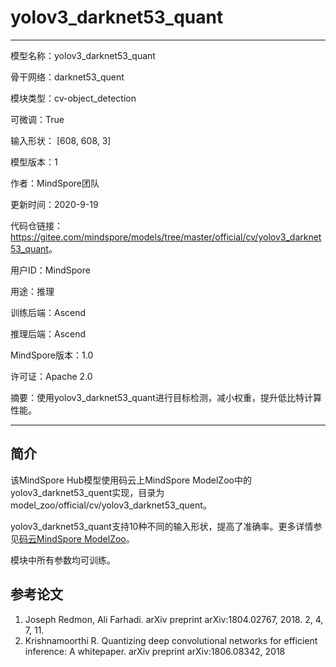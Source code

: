 # yolov3_darknet53_quant

---

模型名称：yolov3_darknet53_quant

骨干网络：darknet53_quent

模块类型：cv-object_detection

可微调：True

输入形状： [608, 608, 3]

模型版本：1

作者：MindSpore团队

更新时间：2020-9-19

代码仓链接：<https://gitee.com/mindspore/models/tree/master/official/cv/yolov3_darknet53_quant>。

用户ID：MindSpore

用途：推理

训练后端：Ascend

推理后端：Ascend

MindSpore版本：1.0

许可证：Apache 2.0

摘要：使用yolov3_darknet53_quant进行目标检测，减小权重，提升低比特计算性能。

---

## 简介

该MindSpore Hub模型使用码云上MindSpore ModelZoo中的yolov3_darknet53_quent实现，目录为model_zoo/official/cv/yolov3_darknet53_quent。

yolov3_darknet53_quant支持10种不同的输入形状，提高了准确率。更多详情参见[码云MindSpore ModelZoo](https://gitee.com/mindspore/models/blob/master/official/cv/yolov3_darknet53_quant/README.md)。

模块中所有参数均可训练。

## 参考论文

1. Joseph Redmon, Ali Farhadi. arXiv preprint arXiv:1804.02767, 2018. 2, 4, 7, 11.
2. Krishnamoorthi R. Quantizing deep convolutional networks for efficient inference: A whitepaper. arXiv preprint arXiv:1806.08342, 2018
